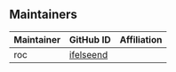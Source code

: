 ## Maintainers

| Maintainer | GitHub ID | Affiliation |
| --------------- | --------- | ----------- |
| roc | [ifelseend](https://github.com/ifelseend) |  |

